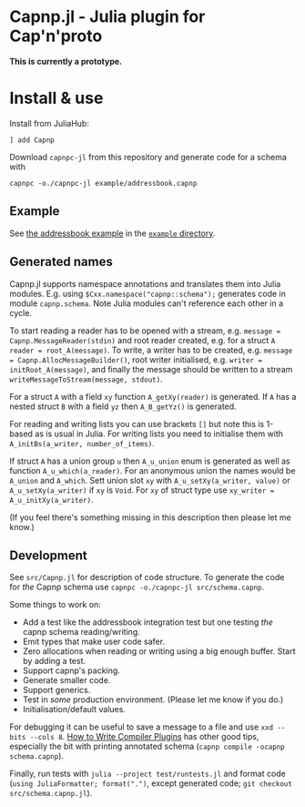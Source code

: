 # Capnp.jl - Julia plugin for Cap'n'proto

**This is currently a prototype.**

# Install & use

Install from JuliaHub:

    ] add Capnp

Download `capnpc-jl` from this repository and generate code for a schema with

    capnpc -o./capnpc-jl example/addressbook.capnp

## Example

See [the addressbook example](https://capnproto.org/cxx.html) in the [`example` directory](example/).

## Generated names

Capnp.jl supports namespace annotations and translates them into Julia modules.  E.g. using
`$Cxx.namespace("capnp::schema");` generates code in module `capnp.schema`. Note Julia modules can't reference each
other in a cycle.

To start reading a reader has to be opened with a stream, e.g. `message = Capnp.MessageReader(stdin)` and root reader
created, e.g. for a struct `A` `reader = root_A(message)`. To write, a writer has to be created, e.g. `message =
Capnp.AllocMessageBuilder()`, root writer initialised, e.g. `writer = initRoot_A(message)`, and finally the message
should be written to a stream `writeMessageToStream(message, stdout)`.

For a struct `A` with a field `xy` function `A_getXy(reader)` is generated. If `A` has a nested struct `B` with a field
`yz` then `A_B_getYz()` is generated.

For reading and writing lists you can use brackets `[]` but note this is 1-based as is usual in Julia. For writing lists
you need to initialise them with `A_initBs(a_writer, number_of_items)`.

If struct `A` has a union group `u` then `A_u_union` enum is generated as well as function `A_u_which(a_reader)`. For an
anonymous union the names would be `A_union` and `A_which`. Sett union slot `xy` with `A_u_setXy(a_writer, value)` or
`A_u_setXy(a_writer)` if `xy` is `Void`. For `xy` of struct type use `xy_writer = A_u_initXy(a_writer)`.

(If you feel there's something missing in this description then please let me know.)

## Development

See `src/Capnp.jl` for description of code structure. To generate the code for _the_ Capnp schema use `capnpc
-o./capnpc-jl src/schema.capnp`.

Some things to work on:

* Add a test like the addressbook integration test but one testing _the_ capnp schema reading/writing.
* Emit types that make user code safer.
* Zero allocations when reading or writing using a big enough buffer. Start by adding a test.
* Support capnp's packing.
* Generate smaller code.
* Support generics.
* Test in _some_ production environment. (Please let me know if you do.)
* Initialisation/default values.

For debugging it can be useful to save a message to a file and use `xxd --bits --cols 8`. [How to Write Compiler Plugins](https://capnproto.org/otherlang.html) has other good tips, especially the bit with printing annotated schema (`capnp compile -ocapnp schema.capnp`).

Finally, run tests with `julia --project test/runtests.jl` and format code (`using JuliaFormatter; format(".")`, except generated code; `git checkout src/schema.capnp.jl`).
